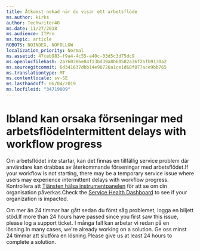```yaml
---
title: Åtkomst nekad när du visar ett arbetsflöde
ms.author: kirks
author: Techwriter40
ms.date: 11/27/2018
ms.audience: ITPro
ms.topic: article
ROBOTS: NOINDEX, NOFOLLOW
localization_priority: Normal
ms.assetid: 47ceb983-f9a4-4c55-a40c-03d5c3d75dc9
ms.openlocfilehash: 2a760386e84f13bd39a8b60582a36f2bfb9130a2
ms.sourcegitcommit: 6d341637dbb14e90726a1ce1d68f077ace9bb765
ms.translationtype: MT
ms.contentlocale: sv-SE
ms.lasthandoff: 06/04/2019
ms.locfileid: "34719009"
---
```

# <a name="intermittent-delays-with-workflow-progress"></a><span data-ttu-id="24db3-102">Ibland kan orsaka förseningar med arbetsflöde</span><span class="sxs-lookup"><span data-stu-id="24db3-102">Intermittent delays with workflow progress</span></span>

<span data-ttu-id="24db3-103">Om arbetsflödet inte startar, kan det finnas en tillfällig service problem där användare kan drabbas av återkommande förseningar med arbetsflödet.</span><span class="sxs-lookup"><span data-stu-id="24db3-103">If your workflow is not starting, there may be a temporary service issue where users may experience intermittent delays with workflow progress.</span></span> <span data-ttu-id="24db3-104">Kontrollera att [Tjänsten hälsa instrumentpanelen]("https://admin.microsoft.com/AdminPortal/Home#/servicehealth) för att se om din organisation påverkas.</span><span class="sxs-lookup"><span data-stu-id="24db3-104">Check the [Service Health Dashboard]("https://admin.microsoft.com/AdminPortal/Home#/servicehealth) to see if your organization is impacted.</span></span> 

<span data-ttu-id="24db3-105">Om mer än 24 timmar har gått sedan du först såg problemet, logga en biljett stöd.</span><span class="sxs-lookup"><span data-stu-id="24db3-105">If more than 24 hours have passed since you first saw this issue, please log a support ticket.</span></span> <span data-ttu-id="24db3-106">I många fall kan arbetar vi redan på en lösning.</span><span class="sxs-lookup"><span data-stu-id="24db3-106">In many cases, we're already working on a solution.</span></span> <span data-ttu-id="24db3-107">Ge oss minst 24 timmar att slutföra en lösning.</span><span class="sxs-lookup"><span data-stu-id="24db3-107">Please give us at least 24 hours to complete a solution.</span></span>


  


